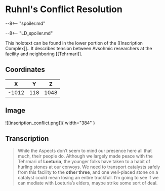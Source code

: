 # Ruhnl's Conflict Resolution

--8<-- "spoiler.md"

--8<-- "LD_spoiler.md"

This holotext can be found in the lower portion of the [[Inscription Complex]].. It describes tension between Avsohmic researchers at the facility and neighboring [[Tehrmari]].

## Coordinates
| **X** | **Y** | **Z** |
| :---: | :---: | :---: |
| -1012 |  118  | 1048  |

## Image

![[inscription_conflict.png]]{ width="384" }

## Transcription
> While the Aspects don’t seem to mind our presence here all that much, their people do. Although we largely made peace with the Tehrmari of **Loeturia**, the younger folks have taken to a habit of hurling stones at our convoys. We need to transport catalysts safely from this facility to the **other three**, and one well-placed stone on a catalyst could mean losing an entire truckfull. I’m going to see if we can mediate with Loeturia’s elders, maybe strike some sort of deal.
